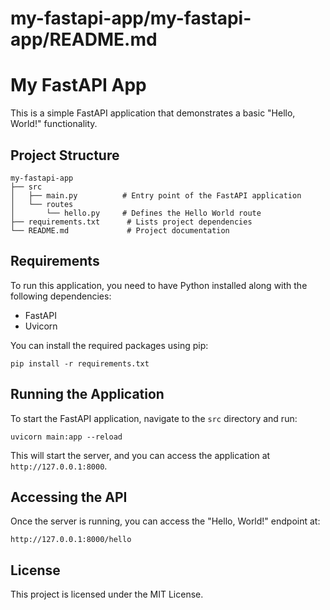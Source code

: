 # my-fastapi-app/my-fastapi-app/README.md

# My FastAPI App

This is a simple FastAPI application that demonstrates a basic "Hello, World!" functionality.

## Project Structure

```
my-fastapi-app
├── src
│   ├── main.py          # Entry point of the FastAPI application
│   └── routes
│       └── hello.py     # Defines the Hello World route
├── requirements.txt      # Lists project dependencies
└── README.md             # Project documentation
```

## Requirements

To run this application, you need to have Python installed along with the following dependencies:

- FastAPI
- Uvicorn

You can install the required packages using pip:

```
pip install -r requirements.txt
```

## Running the Application

To start the FastAPI application, navigate to the `src` directory and run:

```
uvicorn main:app --reload
```

This will start the server, and you can access the application at `http://127.0.0.1:8000`.

## Accessing the API

Once the server is running, you can access the "Hello, World!" endpoint at:

```
http://127.0.0.1:8000/hello
```

## License

This project is licensed under the MIT License. 